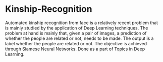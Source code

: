# Kinship-Recognition
Automated kinship recognition from face is a relatively recent problem that is
mainly studied by the application of Deep Learning techniques. The problem at
hand is mainly that, given a pair of images, a prediction of whether the people are
related or not, needs to be made. The output is a label whether the people are
related or not.
The objective is achieved through Siamese Neural Networks.
Done as a part of Topics in Deep Learning.

